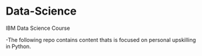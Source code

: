 # Data-Science
IBM Data Science Course

-The following repo contains content thats is focused on personal upskilling in Python.
